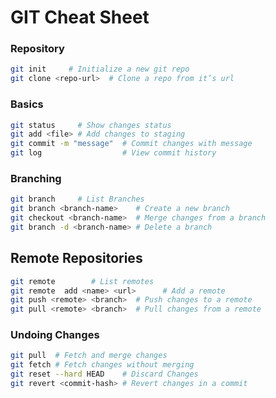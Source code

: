 # GIT Cheat Sheet

### Repository

```bash
git init     # Initialize a new git repo
git clone <repo-url>  # Clone a repo from it’s url
```

### Basics

```bash
git status     # Show changes status
git add <file> # Add changes to staging
git commit -m "message"  # Commit changes with message
git log                  # View commit history

```

### Branching

```bash
git branch     # List Branches
git branch <branch-name>    # Create a new branch
git checkout <branch-name>  # Merge changes from a branch
git branch -d <branch-name> # Delete a branch
```

## Remote Repositories

```bash
git remote        # List remotes
git remote  add <name> <url>      # Add a remote
git push <remote> <branch>  # Push changes to a remote 
git pull <remote> <branch>  # Pull changes from a remote 
```

### Undoing Changes 

```bash
git pull  # Fetch and merge changes 
git fetch # Fetch changes without merging 
git reset --hard HEAD    # Discard Changes
git revert <commit-hash> # Revert changes in a commit
```
